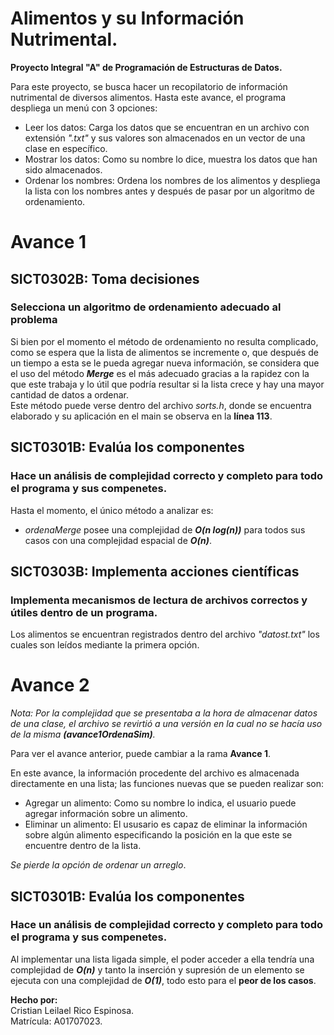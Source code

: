 # Alimentos y su Información Nutrimental.
**Proyecto Integral "A" de Programación de Estructuras de Datos.**  

Para este proyecto, se busca hacer un recopilatorio de información nutrimental de diversos alimentos.
Hasta este avance, el programa despliega un menú con 3 opciones:   
* Leer los datos: Carga los datos que se encuentran en un archivo con extensión *".txt"* y sus valores son almacenados en un vector de una clase en específico.
* Mostrar los datos: Como su nombre lo dice, muestra los datos que han sido almacenados.
* Ordenar los nombres: Ordena los nombres de los alimentos y despliega la lista con los nombres antes y después de pasar por un algoritmo de ordenamiento.   

# Avance 1

## SICT0302B: Toma decisiones

### Selecciona un algoritmo de ordenamiento adecuado al problema
Si bien por el momento el método de ordenamiento no resulta complicado, como se espera que la lista de alimentos se incremente o, que después de un tiempo a esta se le pueda agregar nueva información, se considera que el uso del método ***Merge*** es el más adecuado gracias a la rapidez con la que este trabaja y lo útil que podría resultar si la lista crece y hay una mayor cantidad de datos a ordenar.   
Este método puede verse dentro del archivo *sorts.h*, donde se encuentra elaborado y su aplicación en el main se observa en la **línea 113**.   

## SICT0301B: Evalúa los componentes

### Hace un análisis de complejidad correcto y completo para todo el programa y sus compenetes.
Hasta el momento, el único método a analizar es:   
* *ordenaMerge* posee una complejidad de ***O(n log(n))*** para todos sus casos con una complejidad espacial de ***O(n)***.   

## SICT0303B: Implementa acciones científicas

### Implementa mecanismos de lectura de archivos correctos y útiles dentro de un programa.   
Los alimentos se encuentran registrados dentro del archivo *"datost.txt"* los cuales son leídos mediante la primera opción.   

# Avance 2   
*Nota: Por la complejidad que se presentaba a la hora de almacenar datos de una clase, el archivo se revirtió a una versión en la cual no se hacía uso de la misma **(avance1OrdenaSim)**.*   

Para ver el avance anterior, puede cambiar a la rama **Avance 1**.   

En este avance, la información procedente del archivo es almacenada directamente en una lista; las funciones nuevas que se pueden realizar son:   
* Agregar un alimento: Como su nombre lo indica, el usuario puede agregar información sobre un alimento.
* Eliminar un alimento: El ususario es capaz de eliminar la información sobre algún alimento especificando la posición en la que este se encuentre dentro de la lista.   

*Se pierde la opción de ordenar un arreglo*.

## SICT0301B: Evalúa los componentes

### Hace un análisis de complejidad correcto y completo para todo el programa y sus compenetes.
Al implementar una lista ligada simple, el poder acceder a ella tendría una complejidad de ***O(n)*** y tanto la inserción y supresión de un elemento se ejecuta con una complejidad de ***O(1)***, todo esto para el **peor de los casos**.


**Hecho por:**  
Cristian Leilael Rico Espinosa.  
Matrícula: A01707023.

